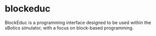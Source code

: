 # blockeduc

BlockEduc is a programming interface designed to be used within the sBotics simulator, with a focus on block-based
programming.
